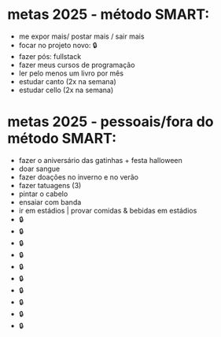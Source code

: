 # metas 2025 - método SMART:
- me expor mais/ postar mais / sair mais
- focar no projeto novo: 🔒
- fazer pós: fullstack
- fazer meus cursos de programação
- ler pelo menos um livro por mês
- estudar canto (2x na semana)
- estudar cello (2x na semana)

# metas 2025 - pessoais/fora do método SMART:
- fazer o aniversário das gatinhas + festa halloween
- doar sangue
- fazer doações no inverno e no verão
- fazer tatuagens (3)
- pintar o cabelo
- ensaiar com banda
- ir em estádios | provar comidas & bebidas em estádios
- 🔒
- 🔒
- 🔒
- 🔒
- 🔒
- 🔒
- 🔒
- 🔒
- 🔒
- 🔒
